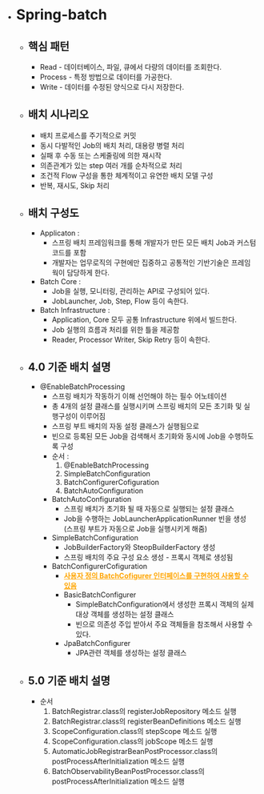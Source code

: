 + # Spring-batch
  + ## 핵심 패턴
    + Read - 데이터베이스, 파일, 큐에서 다량의 데이터를 조회한다.
    + Process - 특정 방법으로 데이터를 가공한다.
    + Write - 데이터를 수정된 양식으로 다시 저장한다.
  + ## 배치 시나리오
    + 배치 프로세스를 주기적으로 커밋
    + 동시 다발적인 Job의 배치 처리, 대용량 병렬 처리
    + 실패 후 수동 또는 스케줄링에 의한 재시작
    + 의존관계가 있는 step 여러 개를 순차적으로 처리
    + 조건적 Flow 구성을 통한 체계적이고 유연한 배치 모델 구성
    + 반복, 재시도, Skip 처리
  + ## 배치 구성도
    + Applicaton :
      + 스프링 배치 프레임워크를 통해 개발자가 만든 모든 배치 Job과 커스텀 코드를 포함
      + 개발자는 업무로직의 구현에만 집중하고 공통적인 기반기술은 프레임웍이 담당하게 한다.
    + Batch Core :
      + Job을 실행, 모니터링, 관리하는 API로 구성되어 있다.
      + JobLauncher, Job, Step, Flow 등이 속한다.
    + Batch Infrastructure :
      + Application, Core 모두 공통 Infrastructure 위에서 빌드한다.
      + Job 실행의 흐름과 처리를 위한 틀을 제공함
      + Reader, Processor Writer, Skip Retry 등이 속한다.
  + ## 4.0 기준 배치 설명
    + @EnableBatchProcessing
      + 스프링 배치가 작동하기 이해 선언해야 하는 필수 어노테이션
      + 총 4개의 설정 클래스를 실행시키며 스프링 배치의 모든 초기화 및 실행구성이 이루어짐
      + 스프링 부트 배치의 자동 설정 클래스가 실행됨으로
      + 빈으로 등록된 모든 Job을 검색해서 초기화와 동시에 Job을 수행하도록 구성
      + 순서 :
        1. @EnableBatchProcessing
        2. SimpleBatchConfiguration
        3. BatchConfigurerCofiguration
        4. BatchAutoConfiguration
      + BatchAutoConfiguration
        + 스프링 배치가 초기화 될 때 자동으로 실행되는 설정 클래스
        + Job을 수행하는 JobLauncherApplicationRunner 빈을 생성 (스프링 부트가 자동으로 Job을 실행시키게 해줌)
      + SimpleBatchConfiguration
        + JobBuilderFactory와 SteopBuilderFactory 생성
        + 스프링 배치의 주요 구성 요소 생성 - 프록시 객체로 생성됨
      + BatchConfigurerCofiguration
        + <span style="color:orange"><U>**사용자 정의 BatchCofigurer 인터페이스를 구현하여 사용할 수 있음**</U></span>
        + BasicBatchConfigurer
          + SimpleBatchConfiguration에서 생성한 프록시 객체의 실제 대상 객체를 생성하는 설정 클래스
          + 빈으로 의존성 주입 받아서 주요 객체들을 참조해서 사용할 수 있다.
        + JpaBatchConfigurer
          + JPA관련 객체를 생성하는 설정 클래스
  + ## 5.0 기준 배치 설명
    + 순서
      1. BatchRegistrar.class의 registerJobRepository 메소드 실행
      2. BatchRegistrar.class의 registerBeanDefinitions 메소드 실행
      3. ScopeConfiguration.class의 stepScope 메소드 실행
      4. ScopeConfiguration.class의 jobScope 메소드 실행
      5. AutomaticJobRegistrarBeanPostProcessor.class의 postProcessAfterInitialization 메소드 실행
      6. BatchObservabilityBeanPostProcessor.class의 postProcessAfterInitialization 메소드 실행